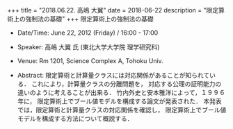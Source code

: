 +++
title = "2018.06.22. 高嶋 大翼"
date = 2018-06-22
description = "限定算術上の強制法の基礎"
+++
限定算術上の強制法の基礎

<!--more-->

- Date/Time: June 22, 2012 (Friday) / 16:00 - 17:00

- Speaker: 高嶋 大翼 氏  (東北大学大学院 理学研究科)

- Venue: Rm 1201, Science Complex A, Tohoku Univ.

- Abstract:   限定算術と計算量クラスには対応関係があることが知られている． これにより，計算量クラスの分離問題を， 対応する公理の証明能力の違いのように考えることが出来る． 竹内外史と安本雅洋によって，１９９６年に， 限定算術上でブール値モデルを構成する論文が発表された． 本発表では，限定算術と計算量クラスの対応関係を確認し， 限定算術上でブール値モデルを構成する方法について概説する．